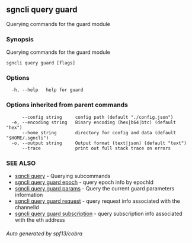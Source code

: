 ## sgncli query guard

Querying commands for the guard module

### Synopsis

Querying commands for the guard module

```
sgncli query guard [flags]
```

### Options

```
  -h, --help   help for guard
```

### Options inherited from parent commands

```
      --config string     config path (default "./config.json")
  -e, --encoding string   Binary encoding (hex|b64|btc) (default "hex")
      --home string       directory for config and data (default "$HOME/.sgncli")
  -o, --output string     Output format (text|json) (default "text")
      --trace             print out full stack trace on errors
```

### SEE ALSO

* [sgncli query](sgncli_query.md)	 - Querying subcommands
* [sgncli query guard epoch](sgncli_query_guard_epoch.md)	 - query epoch info by epochId
* [sgncli query guard params](sgncli_query_guard_params.md)	 - Query the current guard parameters information
* [sgncli query guard request](sgncli_query_guard_request.md)	 - query request info associated with the channelId
* [sgncli query guard subscription](sgncli_query_guard_subscription.md)	 - query subscription info associated with the eth address

###### Auto generated by spf13/cobra
